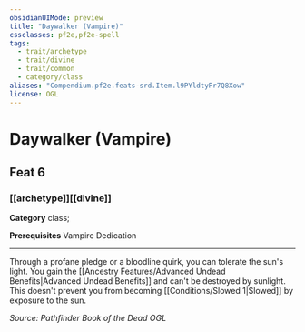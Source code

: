 ```yaml
---
obsidianUIMode: preview
title: "Daywalker (Vampire)"
cssclasses: pf2e,pf2e-spell
tags:
  - trait/archetype
  - trait/divine
  - trait/common
  - category/class
aliases: "Compendium.pf2e.feats-srd.Item.l9PYldtyPr7Q8Xow"
license: OGL
---
```

# Daywalker (Vampire)
## Feat 6
### [[archetype]][[divine]]

**Category** class; 



**Prerequisites** Vampire Dedication
* * *
Through a profane pledge or a bloodline quirk, you can tolerate the sun's light. You gain the [[Ancestry Features/Advanced Undead Benefits|Advanced Undead Benefits]] and can't be destroyed by sunlight. This doesn't prevent you from becoming [[Conditions/Slowed 1|Slowed]] by exposure to the sun.

*Source: Pathfinder Book of the Dead*
*OGL*